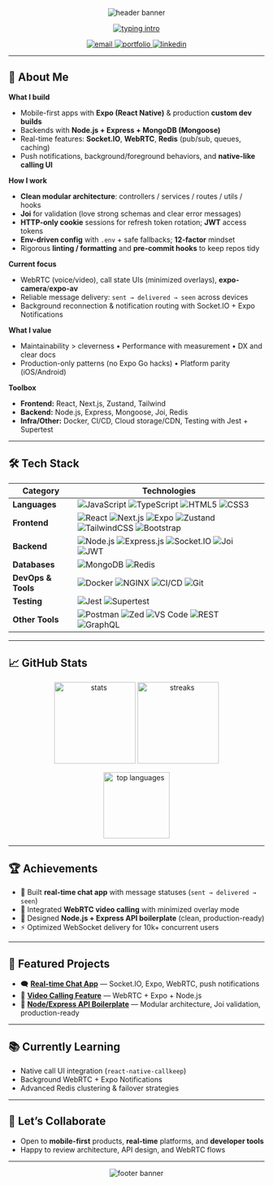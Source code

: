 <!-- Profile Banner -->
<p align="center">
  <img src="https://capsule-render.vercel.app/api?type=waving&color=0:1abc9c,100:2ecc71&height=200&section=header&text=Hi%20there%20👋%20I'm%20Bo%20Bo%20Aung%20(ʙᴏᴏʟᴇᴀɴ)&fontSize=40&fontColor=ffffff&animation=fadeIn" alt="header banner"/>
</p>

<!-- Typing Intro -->
<p align="center">
  <a href="https://github.com/boolean405">
    <img src="https://readme-typing-svg.demolab.com?font=Fira+Code&weight=500&size=22&pause=1000&color=1abc9c&center=true&vCenter=true&width=600&lines=Full+Stack+Developer;5%2B+Years+Experience;Expo+React+Native+%2B+Node.js;Real-time+Apps%2C+WebRTC%2C+Redis;Always+Learning+%26+Building" alt="typing intro"/>
  </a>
</p>

<!-- Badges -->
<p align="center">
  <a href="mailto:boolean405@gmail.com">
    <img src="https://img.shields.io/badge/Email-boolean405%40gmail.com-1abc9c?style=for-the-badge&logo=gmail&logoColor=white" alt="email"/>
  </a>
  <a href="https://boolean405.vercel.app">
    <img src="https://img.shields.io/badge/Portfolio-Linktree-2ecc71?style=for-the-badge&logo=website&logoColor=white" alt="portfolio"/>
  </a>
  <a href="https://www.linkedin.com/in/boolean405">
    <img src="https://img.shields.io/badge/LinkedIn-Profile-0a66c2?style=for-the-badge&logo=linkedin&logoColor=white" alt="linkedin"/>
  </a>
</p>

---

## 🚀 About Me

**What I build**
- Mobile-first apps with **Expo (React Native)** & production **custom dev builds**
- Backends with **Node.js + Express + MongoDB (Mongoose)**
- Real-time features: **Socket.IO**, **WebRTC**, **Redis** (pub/sub, queues, caching)
- Push notifications, background/foreground behaviors, and **native-like calling UI**

**How I work**
- **Clean modular architecture**: controllers / services / routes / utils / hooks  
- **Joi** for validation (love strong schemas and clear error messages)  
- **HTTP-only cookie** sessions for refresh token rotation; **JWT** access tokens  
- **Env-driven config** with `.env` + safe fallbacks; **12-factor** mindset  
- Rigorous **linting / formatting** and **pre-commit hooks** to keep repos tidy

**Current focus**
- WebRTC (voice/video), call state UIs (minimized overlays), **expo-camera**/**expo-av**
- Reliable message delivery: `sent → delivered → seen` across devices
- Background reconnection & notification routing with Socket.IO + Expo Notifications

**What I value**
- Maintainability > cleverness • Performance with measurement • DX and clear docs  
- Production-only patterns (no Expo Go hacks) • Platform parity (iOS/Android)

**Toolbox**
- **Frontend:** React, Next.js, Zustand, Tailwind  
- **Backend:** Node.js, Express, Mongoose, Joi, Redis  
- **Infra/Other:** Docker, CI/CD, Cloud storage/CDN, Testing with Jest + Supertest

---

## 🛠 Tech Stack

| **Category**         | **Technologies** |
|----------------------|------------------|
| **Languages**        | ![JavaScript](https://img.shields.io/badge/JavaScript-ES6%2B-F7DF1E?style=for-the-badge&logo=javascript&logoColor=black) ![TypeScript](https://img.shields.io/badge/TypeScript-Stable-3178C6?style=for-the-badge&logo=typescript&logoColor=white) ![HTML5](https://img.shields.io/badge/HTML5-Stable-E34F26?style=for-the-badge&logo=html5&logoColor=white) ![CSS3](https://img.shields.io/badge/CSS3-Stable-1572B6?style=for-the-badge&logo=css3&logoColor=white) |
| **Frontend**         | ![React](https://img.shields.io/badge/React-Stable-61DAFB?style=for-the-badge&logo=react&logoColor=000) ![Next.js](https://img.shields.io/badge/Next.js-Stable-000000?style=for-the-badge&logo=next.js&logoColor=white) ![Expo](https://img.shields.io/badge/Expo-Stable-000020?style=for-the-badge&logo=expo&logoColor=white) ![Zustand](https://img.shields.io/badge/Zustand-State%20Manager-FFC107?style=for-the-badge) ![TailwindCSS](https://img.shields.io/badge/TailwindCSS-Stable-38B2AC?style=for-the-badge&logo=tailwindcss&logoColor=white) ![Bootstrap](https://img.shields.io/badge/Bootstrap-Stable-7952B3?style=for-the-badge&logo=bootstrap&logoColor=white) |
| **Backend**          | ![Node.js](https://img.shields.io/badge/Node.js-Stable-339933?style=for-the-badge&logo=node.js&logoColor=white) ![Express.js](https://img.shields.io/badge/Express-Stable-000000?style=for-the-badge&logo=express&logoColor=white) ![Socket.IO](https://img.shields.io/badge/Socket.IO-Stable-010101?style=for-the-badge&logo=socket.io&logoColor=white) ![Joi](https://img.shields.io/badge/Joi-Validation-3D7E3D?style=for-the-badge) ![JWT](https://img.shields.io/badge/JWT-Auth-000000?style=for-the-badge&logo=jsonwebtokens&logoColor=white) |
| **Databases**        | ![MongoDB](https://img.shields.io/badge/MongoDB-Stable-47A248?style=for-the-badge&logo=mongodb&logoColor=white) ![Redis](https://img.shields.io/badge/Redis-Stable-DC382D?style=for-the-badge&logo=redis&logoColor=white) |
| **DevOps & Tools**   | ![Docker](https://img.shields.io/badge/Docker-Stable-2496ED?style=for-the-badge&logo=docker&logoColor=white) ![NGINX](https://img.shields.io/badge/NGINX-Stable-009639?style=for-the-badge&logo=nginx&logoColor=white) ![CI/CD](https://img.shields.io/badge/CI%2FCD-GitHub%20Actions-2088FF?style=for-the-badge&logo=githubactions&logoColor=white) ![Git](https://img.shields.io/badge/Git-Stable-F05032?style=for-the-badge&logo=git&logoColor=white) |
| **Testing**          | ![Jest](https://img.shields.io/badge/Jest-Stable-C21325?style=for-the-badge&logo=jest&logoColor=white) ![Supertest](https://img.shields.io/badge/Supertest-Stable-FF5733?style=for-the-badge) |
| **Other Tools**      | ![Postman](https://img.shields.io/badge/Postman-Stable-FF6C37?style=for-the-badge&logo=postman&logoColor=white) ![Zed](https://img.shields.io/badge/Zed-Editor-2C2C2C?style=for-the-badge) ![VS Code](https://img.shields.io/badge/VS%20Code-Stable-007ACC?style=for-the-badge&logo=visualstudiocode&logoColor=white) ![REST](https://img.shields.io/badge/REST-API-02569B?style=for-the-badge) ![GraphQL](https://img.shields.io/badge/GraphQL-Query-FF4088?style=for-the-badge&logo=graphql&logoColor=white) |

---

## 📈 GitHub Stats
<p align="center">
  <img height="160" src="https://github-readme-stats.vercel.app/api?username=Boolean405&show_icons=true&theme=radical" alt="stats"/>
  <img height="160" src="https://streak-stats.demolab.com?user=Boolean405&theme=radical" alt="streaks"/>
</p>
<p align="center">
  <img height="130" src="https://github-readme-stats.vercel.app/api/top-langs/?username=Boolean405&layout=compact&theme=radical" alt="top languages"/>
</p>

---

## 🏆 Achievements
- 🎯 Built **real-time chat app** with message statuses (`sent → delivered → seen`)
- 🎥 Integrated **WebRTC video calling** with minimized overlay mode
- 🚀 Designed **Node.js + Express API boilerplate** (clean, production-ready)
- ⚡ Optimized WebSocket delivery for 10k+ concurrent users

---

## 📂 Featured Projects
- 🗨️ **[Real-time Chat App](https://github.com/Boolean405/chat-app)** — Socket.IO, Expo, WebRTC, push notifications
- 🎥 **[Video Calling Feature](https://github.com/Boolean405/video-call)** — WebRTC + Expo + Node.js
- 🧩 **[Node/Express API Boilerplate](https://github.com/Boolean405/node-express-template)** — Modular architecture, Joi validation, production-ready

---

## 📚 Currently Learning
- Native call UI integration (`react-native-callkeep`)
- Background WebRTC + Expo Notifications
- Advanced Redis clustering & failover strategies

---

## 🤝 Let’s Collaborate
- Open to **mobile-first** products, **real-time** platforms, and **developer tools**
- Happy to review architecture, API design, and WebRTC flows

---

<p align="center">
  <img src="https://capsule-render.vercel.app/api?type=waving&color=0:1abc9c,100:2ecc71&height=100&section=footer" alt="footer banner"/>
</p>
